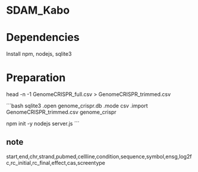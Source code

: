 # SDAM_Kabo
# Dependencies
Install npm, nodejs, sqlite3


# Preparation

head -n -1 GenomeCRISPR_full.csv > GenomeCRISPR_trimmed.csv

´´´bash
sqlite3
.open genome_crispr.db
.mode csv
.import GenomeCRISPR_trimmed.csv genome_crispr

npm init -y
nodejs server.js
´´´
## note
start,end,chr,strand,pubmed,cellline,condition,sequence,symbol,ensg,log2fc,rc_initial,rc_final,effect,cas,screentype